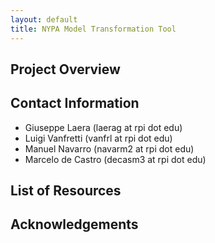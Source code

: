 ```yaml
---
layout: default
title: NYPA Model Transformation Tool
---
```


## Project Overview
 

## Contact Information

<ul>
<li>Giuseppe Laera (laerag at rpi dot edu) </li>
<li>Luigi Vanfretti (vanfrl at rpi dot edu) </li>  
<li>Manuel Navarro (navarm2 at rpi dot edu) </li>
<li>Marcelo de Castro (decasm3 at rpi dot edu) </li>
</ul>


## List of Resources


## Acknowledgements

